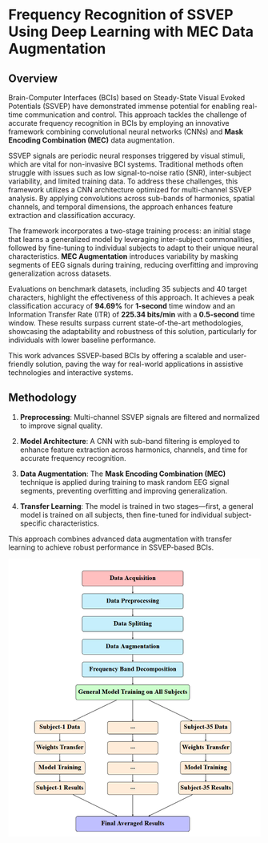# Frequency Recognition of SSVEP Using Deep Learning with MEC Data Augmentation


## Overview
Brain-Computer Interfaces (BCIs) based on Steady-State Visual Evoked Potentials (SSVEP) have demonstrated immense potential for enabling real-time communication and control. This approach tackles the challenge of accurate frequency recognition in BCIs by employing an innovative framework combining convolutional neural networks (CNNs) and **Mask Encoding Combination (MEC)** data augmentation.

SSVEP signals are periodic neural responses triggered by visual stimuli, which are vital for non-invasive BCI systems. Traditional methods often struggle with issues such as low signal-to-noise ratio (SNR), inter-subject variability, and limited training data. To address these challenges, this framework utilizes a CNN architecture optimized for multi-channel SSVEP analysis. By applying convolutions across sub-bands of harmonics, spatial channels, and temporal dimensions, the approach enhances feature extraction and classification accuracy.

The framework incorporates a two-stage training process: an initial stage that learns a generalized model by leveraging inter-subject commonalities, followed by fine-tuning to individual subjects to adapt to their unique neural characteristics. **MEC Augmentation** introduces variability by masking segments of EEG signals during training, reducing overfitting and improving generalization across datasets.

Evaluations on benchmark datasets, including 35 subjects and 40 target characters, highlight the effectiveness of this approach. It achieves a peak classification accuracy of **94.69%** for **1-second** time window and an Information Transfer Rate (ITR) of **225.34 bits/min** with a **0.5-second** time window. These results surpass current state-of-the-art methodologies, showcasing the adaptability and robustness of this solution, particularly for individuals with lower baseline performance.

This work advances SSVEP-based BCIs by offering a scalable and user-friendly solution, paving the way for real-world applications in assistive technologies and interactive systems.



## Methodology

1. **Preprocessing**: Multi-channel SSVEP signals are filtered and normalized to improve signal quality.

2. **Model Architecture**: A CNN with sub-band filtering is employed to enhance feature extraction across harmonics, channels, and time for accurate frequency recognition.

3. **Data Augmentation**: The **Mask Encoding Combination (MEC)** technique is applied during training to mask random EEG signal segments, preventing overfitting and improving generalization.

4. **Transfer Learning**: The model is trained in two stages—first, a general model is trained on all subjects, then fine-tuned for individual subject-specific characteristics.

This approach combines advanced data augmentation with transfer learning to achieve robust performance in SSVEP-based BCIs.

![Methodology Diagram](/methodology.png)
